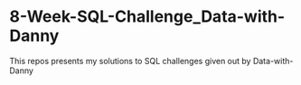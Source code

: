 # 8-Week-SQL-Challenge_Data-with-Danny
This repos presents my solutions to SQL challenges given out by Data-with-Danny
